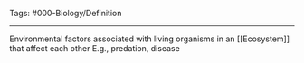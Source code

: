 Tags: #000-Biology/Definition 

---
Environmental factors associated with living organisms in an [[Ecosystem]] that affect each other
E.g., predation, disease